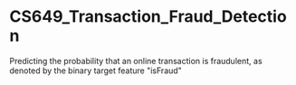 # CS649_Transaction_Fraud_Detection
Predicting the probability that an online transaction is fraudulent, as denoted by the binary target feature "isFraud"

